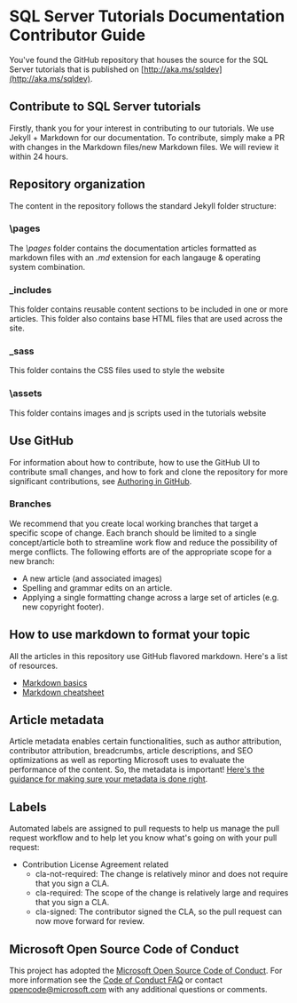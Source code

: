 
# SQL Server Tutorials Documentation Contributor Guide
You've found the GitHub repository that houses the source for the SQL Server tutorials that is published on [http://aka.ms/sqldev](http://aka.ms/sqldev).


## Contribute to SQL Server tutorials 
Firstly, thank you for your interest in contributing to our tutorials. We use Jekyll + Markdown for our documentation. To contribute, simply make a PR with changes in the Markdown files/new Markdown files. We will review it within 24 hours. 

## Repository organization
The content in the repository follows the standard Jekyll folder structure:

### \pages
The *\pages* folder contains the documentation articles formatted as markdown files with an *.md* extension for each langauge & operating system combination.

### \_includes
This folder contains reusable content sections to be included in one or more articles. This folder also contains base HTML files that are used across the site.

### \_sass
This folder contains the CSS files used to style the website

### \assets
This folder contains images and js scripts used in the tutorials website


## Use GitHub
For information about how to contribute, how to use the GitHub UI to contribute small changes, and how to fork and clone the repository for more significant contributions, see [Authoring in GitHub](authoring-in-github.md).

### Branches
We recommend that you create local working branches that target a specific scope of change. Each branch should be limited to a single concept/article both to streamline work flow and reduce the possibility of merge conflicts.  The following efforts are of the appropriate scope for a new branch:

* A new article (and associated images)
* Spelling and grammar edits on an article.
* Applying a single formatting change across a large set of articles (e.g. new copyright footer).

## How to use markdown to format your topic
All the articles in this repository use GitHub flavored markdown.  Here's a list of resources.

* [Markdown basics](https://help.github.com/articles/markdown-basics/)
* [Markdown cheatsheet](https://github.com/adam-p/markdown-here/wiki/Markdown-Cheatsheet)

## Article metadata
Article metadata enables certain functionalities, such as author attribution, contributor attribution, breadcrumbs, article descriptions, and SEO optimizations as well as reporting Microsoft uses to evaluate the performance of the content. So, the metadata is important! [Here's the guidance for making sure your metadata is done right](/article-metadata.md).

## Labels

Automated labels are assigned to pull requests to help us manage the pull request workflow and to help let you know what's going on with your pull request:

* Contribution License Agreement related
  * cla-not-required: The change is relatively minor and does not require that you sign a CLA.
  * cla-required: The scope of the change is relatively large and requires that you sign a CLA.
  * cla-signed: The contributor signed the CLA, so the pull request can now move forward for review.

## Microsoft Open Source Code of Conduct

This project has adopted the [Microsoft Open Source Code of Conduct](https://opensource.microsoft.com/codeofconduct/).
For more information see the [Code of Conduct FAQ](https://opensource.microsoft.com/codeofconduct/faq/) or contact [opencode@microsoft.com](mailto:opencode@microsoft.com) with any additional questions or comments.
